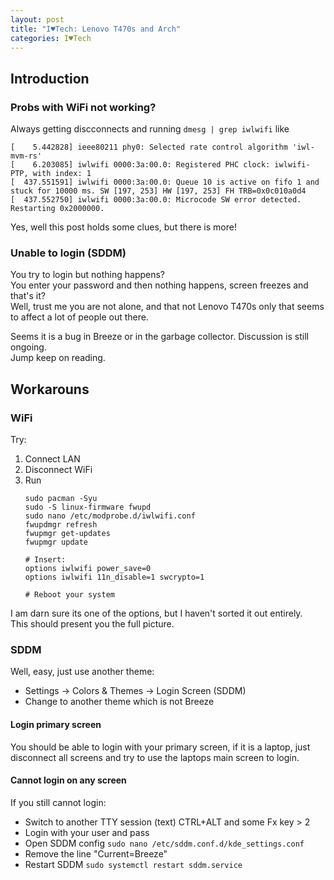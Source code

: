 ```yaml
---
layout: post
title: "I♥Tech: Lenovo T470s and Arch"
categories: I♥Tech
---
```


## Introduction

### Probs with WiFi not working?

Always getting discconnects and running `dmesg | grep iwlwifi` like


```text
[    5.442828] ieee80211 phy0: Selected rate control algorithm 'iwl-mvm-rs'
[    6.203085] iwlwifi 0000:3a:00.0: Registered PHC clock: iwlwifi-PTP, with index: 1
[  437.551591] iwlwifi 0000:3a:00.0: Queue 10 is active on fifo 1 and stuck for 10000 ms. SW [197, 253] HW [197, 253] FH TRB=0x0c010a0d4
[  437.552750] iwlwifi 0000:3a:00.0: Microcode SW error detected.  Restarting 0x2000000.
```

Yes, well this post holds some clues, but there is more!

### Unable to login (SDDM)

You try to login but nothing happens?  
You enter your password and then nothing happens, screen freezes and that's it?  
Well, trust me you are not alone, and that not Lenovo T470s only that seems to affect a lot of people out there.

Seems it is a bug in Breeze or in the garbage collector. Discussion is still ongoing.  
Jump keep on reading.

## Workarouns

### WiFi

Try:

1. Connect LAN
2. Disconnect WiFi
3. Run
    ```shell
    sudo pacman -Syu
    sudo -S linux-firmware fwupd
    sudo nano /etc/modprobe.d/iwlwifi.conf
    fwupdmgr refresh
    fwupmgr get-updates
    fwupmgr update

    # Insert:
    options iwlwifi power_save=0
    options iwlwifi 11n_disable=1 swcrypto=1

    # Reboot your system
    ```

I am darn sure its one of the options, but I haven't sorted it out entirely.  
This should present you the full picture.

### SDDM

Well, easy, just use another theme:

- Settings -> Colors & Themes -> Login Screen (SDDM)
- Change to another theme which is not Breeze


#### Login primary screen

You should be able to login with your primary screen, if it is a laptop, just disconnect all screens and try to use the laptops main screen to login.

#### Cannot login on any screen

If you still cannot login:


- Switch to another TTY session (text) 
  CTRL+ALT and some Fx key > 2
- Login with your user and pass
- Open SDDM config
  `sudo nano /etc/sddm.conf.d/kde_settings.conf`
- Remove the line "Current=Breeze"
- Restart SDDM
  `sudo systemctl restart sddm.service`